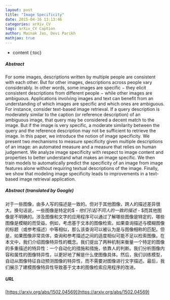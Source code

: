 ```yaml
---
layout: post
title: "Image Specificity"
date: 2015-04-16 13:13:46
categories: arXiv_CV
tags: arXiv_CV Caption
author: Mainak Jas, Devi Parikh
mathjax: true
---
```


* content
{:toc}

##### Abstract
For some images, descriptions written by multiple people are consistent with each other. But for other images, descriptions across people vary considerably. In other words, some images are specific $-$ they elicit consistent descriptions from different people $-$ while other images are ambiguous. Applications involving images and text can benefit from an understanding of which images are specific and which ones are ambiguous. For instance, consider text-based image retrieval. If a query description is moderately similar to the caption (or reference description) of an ambiguous image, that query may be considered a decent match to the image. But if the image is very specific, a moderate similarity between the query and the reference description may not be sufficient to retrieve the image. In this paper, we introduce the notion of image specificity. We present two mechanisms to measure specificity given multiple descriptions of an image: an automated measure and a measure that relies on human judgement. We analyze image specificity with respect to image content and properties to better understand what makes an image specific. We then train models to automatically predict the specificity of an image from image features alone without requiring textual descriptions of the image. Finally, we show that modeling image specificity leads to improvements in a text-based image retrieval application.

##### Abstract (translated by Google)
对于一些图像，由多人写的描述是一致的。但对于其他图像，跨人的描述差异很大。换句话说，一些图像是特定的$  -  $他们引起不同人的一致的描述$  -  $而其他图像是不明确的。涉及图像和文字的应用程序可以通过了解哪些图像是特定的，哪些图像是模糊的而受益。例如，考虑基于文本的图像检索。如果查询描述与模糊图像的标题（或参考描述）中等相似，那么该查询可以被认为是与图像相称的匹配。但是，如果图像非常具体，查询和参考描述之间的适度相似可能不足以检索图像。在本文中，我们介绍图像特异性的概念。我们提出了两种机制来衡量一个特定的图像的多重描述的特异性：一个自动化的措施和措施，依靠人的判断。我们分析图像内容和属性的图像特异性，以更好地了解是什么使图像具体。然后，我们训练模型，自动从图像特征自动预测图像的特异性，而不需要对图像进行文字描述。最后，我们展示了建模图像特异性导致基于文本的图像检索应用程序的改进。

##### URL
[https://arxiv.org/abs/1502.04569](https://arxiv.org/abs/1502.04569)

